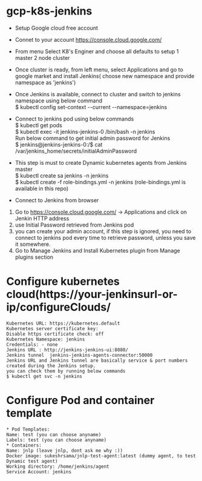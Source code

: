 # gcp-k8s-jenkins

* Setup Google cloud free account  
* Connet to your account https://console.cloud.google.com/
* From menu Select K8's Enginer and choose all defaults to setup 1 master 2 node cluster  
  
* Once cluster is ready, from left menu, select Applications and go to google market and install Jenkins( choose new namespace and provide namespace as 'jenkins')  
* Once Jenkins is available, connect to cluster and switch to jenkins namespace using below command  
 $ kubectl config set-context --current --namespace=jenkins  
* Connect to jenkins pod using below commands  
 $ kubectl get pods  
 $ kubectl exec -it jenkins-jenkins-0 /bin/bash -n jenkins  
 Run below command to get initial admin password for Jenkins  
 $ jenkins@jenkins-jenkins-0:/$ cat /var/jenkins_home/secrets/initialAdminPassword  
 
 * This step is must to create Dynamic kubernetes agents from Jenkins master  
 $ kubectl create sa jenkins -n jenkins  
 $ kubectl create -f role-bindings.yml -n jenkins (role-bindings.yml is available in this repo)
 
 * Connect to Jenkins from browser  
 1. Go to https://console.cloud.google.com/ -> Applications and click on Jenkin HTTP address  
 2. use Initial Password retrieved from Jenkins pod  
 3. you can create your admin account, if this step is ignored, you need to connect to jenkins pod every time to retrieve password, unless you save it somewhere.  
 4. Go to Manage Jenkins and Install Kubernetes plugin from Manage plugins section  
 
 # Configure kubernetes cloud(https://your-jenkinsurl-or-ip/configureClouds/  

    Kubernetes URL: https://kubernetes.default  
    Kubernetes server certificate key:  
    Disable https certificate check: off  
    Kubernetes Namespace: jenkins  
    Credentials: - none  
    Jenkins URL	: http://jenkins-jenkins-ui:8080/  
    Jenkins tunnel	jenkins-jenkins-agents-connector:50000  
    Jenkins URL and Jenkins tunnel are basically service & port numbers created during the Jenkins setup.  
    you can check them by running below commands  
    $ kubectl get svc -n jenkins
    
  # Configure Pod and container template
    * Pod Templates:  
    Name: test (you can choose anyname)  
    Labels: test (you can choose anyname)  
    * Containers:  
    Name: jnlp (leave jnlp, dont ask me why :))  
    Docker image: sukeshrsama/jnlp-test-agent:latest (dummy agent, to test Dynamic test agent)  
    Working directory: /home/jenkins/agent  
    Service Account: jenkins  
    
